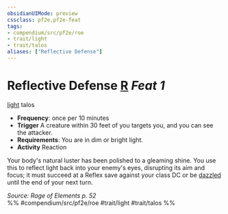 ```yaml
---
obsidianUIMode: preview
cssclass: pf2e,pf2e-feat
tags:
- compendium/src/pf2e/roe
- trait/light
- trait/talos
aliases: ["Reflective Defense"]
---
```

# Reflective Defense  [R](chapter-9-playing-the-game.md#Actions "Reaction") *Feat 1*  
[light](Reference/Rules/Traits/light.md "Light Effect Trait")  talos  

- **Frequency**: once per 10 minutes
- **Trigger** A creature within 30 feet of you targets you, and you can see the attacker.
- **Requirements**: You are in dim or bright light.
- **Activity** Reaction

Your body's natural luster has been polished to a gleaming shine. You use this to reflect light back into your enemy's eyes, disrupting its aim and focus; it must succeed at a Reflex save against your class DC or be [dazzled](conditions.md#Dazzled) until the end of your next turn.

*Source: Rage of Elements p. 52*  
%% #compendium/src/pf2e/roe #trait/light #trait/talos %%